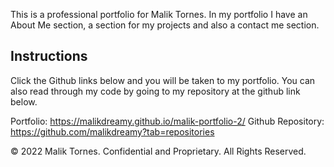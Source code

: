 This is a professional portfolio for Malik Tornes. In my portfolio I have an About Me section, a section for my projects and also a contact me section.

## Instructions
Click the Github links below and you will be taken to my portfolio. You can also read through my code by going to my repository at the github link below.

Portfolio: https://malikdreamy.github.io/malik-portfolio-2/
Github Repository: https://github.com/malikdreamy?tab=repositories

© 2022 Malik Tornes. Confidential and Proprietary. All Rights Reserved.
